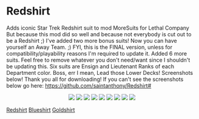 # Redshirt
Adds iconic Star Trek Redshirt suit to mod MoreSuits for Lethal Company
But because this mod did so well and because not everybody is cut out to be a Redshirt ;) I've added two more bonus suits!
Now you can have yourself an Away Team. ;)  FYI, this is the FINAL version, unless for compatibility/playability reasons I'm required to update it.
Added 6 more suits. Feel free to remove whatever you don't need/want since I shouldn't be updating this. Six suits are Ensign and Lieutenant Ranks of each Department color. 
Boss, err I mean, Lead those Lower Decks! Screenshots below! Thank you all for downloading!
If you can't see the screenshots below go here: https://github.com/saintanthony/Redshirt#

<p align="center">
	<img src="https://cdn.discordapp.com/attachments/456306509266157599/1199268814165123143/redshirtpreview.png?ex=65f0119e&is=65dd9c9e&hm=1147e4eec79df2c5226b1392642b285fd72d8591070ff5d9b34bb988d529fa17&=&format=webp&quality=lossless&width=318&height=676">
	<img src="https://media.discordapp.net/attachments/456306509266157599/1199268816283246644/Lieutenant_Redshirt_preview.png?ex=65c1ed1f&is=65af781f&hm=fd7ebade406851266832604142fa83284595f83dade39247bc2d52fcff4f8f40&=&format=webp&quality=lossless&width=300&height=675">
	<img src="https://media.discordapp.net/attachments/456306509266157599/1199268815217885274/Ensign_Redshirt_preview.png?ex=65c1ed1e&is=65af781e&hm=adc649e395f3957e8cf45cea837547a078dae6ed3bc9e6faaa2ec0cc0157bd3c&=&format=webp&quality=lossless&width=303&height=675">
	<img src="https://cdn.discordapp.com/attachments/456306509266157599/1199268814458736640/blueshirtpreview.png?ex=65f0119e&is=65dd9c9e&hm=834abfc23bd9d66c40f0c25d506a40aeb29fcca1738b669850fb823bc8c413a0&=&format=webp&quality=lossless&width=329&height=675">
	<img src="https://media.discordapp.net/attachments/456306509266157599/1199268815721222214/Lieutenant_Blueshirt_preview.png?ex=65c1ed1f&is=65af781f&hm=1b31889a2862aac16eb9e3312b46736eaa36f9b3bfbb1f08ac1ce1b4445a425e&=&format=webp&quality=lossless&width=330&height=676">
	<img src="https://media.discordapp.net/attachments/456306509266157599/1199268814727159880/Ensign_Blueshirt_preview.png?ex=65c1ed1e&is=65af781e&hm=a66443333fc971d1a2ebabe0bd9d26d6044f09af6667f154bd52ebe93aafd0c7&=&format=webp&quality=lossless&width=322&height=675">
	<img src="https://media.discordapp.net/attachments/456306509266157599/1199268815473745950/goldshirtpreview.png?ex=65c1ed1e&is=65af781e&hm=558f69eeb806f622ba96af6ceb40e85219c4cc99b8155fcd2c8c2cac88c3bad0&=&format=webp&quality=lossless&width=305&height=676">
	<img src="https://media.discordapp.net/attachments/456306509266157599/1199268816002220072/Lieutenant_Goldshirt_preview.png?ex=65c1ed1f&is=65af781f&hm=eac463cf985bb5acefbb5a0a015fcbaed05acf7e36ba4451c1c42498a772cefa&=&format=webp&quality=lossless&width=321&height=676">
	<img src="https://media.discordapp.net/attachments/456306509266157599/1199268815003996270/Ensign_Goldshirt_preview.png?ex=65c1ed1e&is=65af781e&hm=7cfd4fd668d04df78b84d1e5242e7bea223e594dd0c8517c097c2a347ed88219&=&format=webp&quality=lossless&width=312&height=676">
</p>


[Redshirt](https://github.com/saintanthony/Redshirt/blob/main/redshirtpreview.png "Redshirt")
[Blueshirt]( https://github.com/saintanthony/Redshirt/blob/main/blueshirtpreview.png "Blueshirt")
[Goldshirt]( https://github.com/saintanthony/Redshirt/blob/main/goldshirtpreview.png "Goldshirt")
